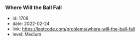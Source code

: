 ### Where Will the Ball Fall

* id: 1706
* date: 2022-02-24
* link: https://leetcode.com/problems/where-will-the-ball-fall
* level: Medium
